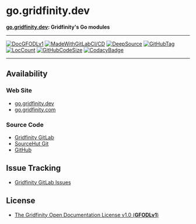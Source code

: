 # go.gridfinity.dev

<B>[go.gridfinity.dev](https://go.gridfinity.dev): Gridfinity's Go modules</B>

---

[![DocGFODLv1](https://img.shields.io/badge/Documentation%20License-GFODLv1-Blue.svg)](https://gitlab.gridfinity.com/go/go.gridfinity.dev/-/blob/master/LICENSE)
[![MadeWithGitLabCI/CD](https://img.shields.io/badge/Made%20With-GitLab%20CI%2FCD-Blue.svg)](https://gitlab.gridfinity.com/)
[![DeepSource](https://deepsource.io/gh/gridfinity/go.gridfinity.dev.svg/?label=active+issues)](https://deepsource.io/gh/gridfinity/go.gridfinity.dev/?ref=repository-badge)
[![GitHubTag](https://img.shields.io/github/tag/gridfinity/go.gridfinity.dev.svg)](https://GitHub.com/gridfinity/go.gridfinity.dev.svg/tags/)
[![LocCount](https://img.shields.io/tokei/lines/github/gridfinity/go.gridfinity.dev.svg)](https://github.com/XAMPPRocky/tokei)
[![GitHubCodeSize](https://img.shields.io/github/languages/code-size/gridfinity/go.gridfinity.dev.svg)](https://github.com/gridfinity/go.gridfinity.dev)
[![CodacyBadge](https://api.codacy.com/project/badge/Grade/1554a9e30cff45aa80635c1e00dafa9e)](https://app.codacy.com/gh/gridfinity/go.gridfinity.dev)

---

## Availability

### Web Site

- [go.gridfinity.dev](https://go.gridfinity.dev)
- [go.gridfinity.com](https://go.gridfinity.com)

### Source Code

- [Gridfinity GitLab](https://gitlab.gridfinity.com/go/go.gridfinity.dev)
- [SourceHut Git](https://sr.ht/~trn/go.gridfinity.dev)
- [GitHub](https://github.com/gridfinity/go.gridfinity.dev)

## Issue Tracking

- [Gridfinity GitLab Issues](https://gitlab.gridfinity.com/go/go.gridfinity.dev/-/issues)

## License

- [The Gridfinity Open Documentation License v1.0 (**GFODLv1**)](https://gitlab.gridfinity.com/go/go.gridfinity.dev/-/blob/master/LICENSE)
